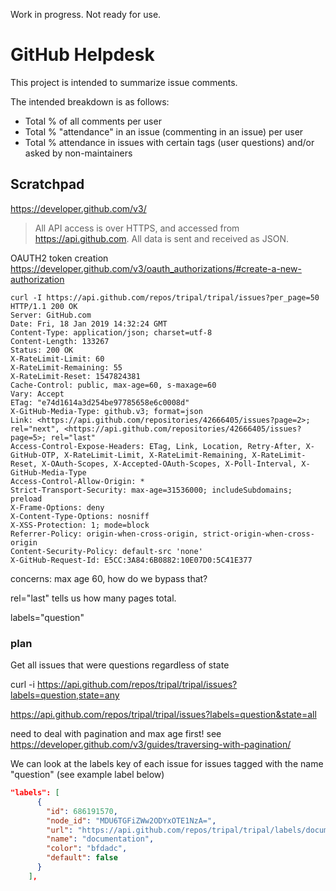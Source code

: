 
Work in progress.  Not ready for use.

# GitHub Helpdesk

This project is intended to summarize issue comments.

The intended breakdown is as follows:

* Total % of all comments per user
* Total % "attendance" in an issue (commenting in an issue) per user
* Total % attendance in issues with certain tags (user questions) and/or asked by non-maintainers


## Scratchpad

https://developer.github.com/v3/

>All API access is over HTTPS, and accessed from https://api.github.com. All data is sent and received as JSON.


OAUTH2 token creation
https://developer.github.com/v3/oauth_authorizations/#create-a-new-authorization


```shell
curl -I https://api.github.com/repos/tripal/tripal/issues?per_page=50
HTTP/1.1 200 OK
Server: GitHub.com
Date: Fri, 18 Jan 2019 14:32:24 GMT
Content-Type: application/json; charset=utf-8
Content-Length: 133267
Status: 200 OK
X-RateLimit-Limit: 60
X-RateLimit-Remaining: 55
X-RateLimit-Reset: 1547824381
Cache-Control: public, max-age=60, s-maxage=60
Vary: Accept
ETag: "e74d1614a3d254be97785658e6c0008d"
X-GitHub-Media-Type: github.v3; format=json
Link: <https://api.github.com/repositories/42666405/issues?page=2>; rel="next", <https://api.github.com/repositories/42666405/issues?page=5>; rel="last"
Access-Control-Expose-Headers: ETag, Link, Location, Retry-After, X-GitHub-OTP, X-RateLimit-Limit, X-RateLimit-Remaining, X-RateLimit-Reset, X-OAuth-Scopes, X-Accepted-OAuth-Scopes, X-Poll-Interval, X-GitHub-Media-Type
Access-Control-Allow-Origin: *
Strict-Transport-Security: max-age=31536000; includeSubdomains; preload
X-Frame-Options: deny
X-Content-Type-Options: nosniff
X-XSS-Protection: 1; mode=block
Referrer-Policy: origin-when-cross-origin, strict-origin-when-cross-origin
Content-Security-Policy: default-src 'none'
X-GitHub-Request-Id: E5CC:3A84:6B0882:10E07D0:5C41E377
```

concerns: max age 60, how do we bypass that?

rel="last" tells us how many pages total.

labels="question"


### plan

Get all issues that were questions regardless of state

curl -i https://api.github.com/repos/tripal/tripal/issues?labels=question,state=any

https://api.github.com/repos/tripal/tripal/issues?labels=question&state=all

need to deal with pagination and max age first!  see https://developer.github.com/v3/guides/traversing-with-pagination/


We can look at the labels key of each issue for issues tagged with the name "question" (see example label below)

```json
"labels": [
      {
        "id": 686191570,
        "node_id": "MDU6TGFiZWw2ODYxOTE1NzA=",
        "url": "https://api.github.com/repos/tripal/tripal/labels/documentation",
        "name": "documentation",
        "color": "bfdadc",
        "default": false
      }
    ],

```
